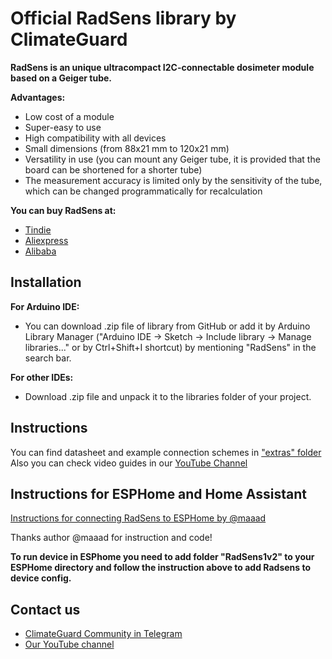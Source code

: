 # [](https://github.com/climateguard/RadSens#official-library-for-radsens-by-climateguard)Official RadSens library by ClimateGuard

**RadSens is an unique ultracompact I2C-connectable dosimeter module based on a Geiger tube.**

**Advantages:**
- Low cost of a module  
- Super-easy to use  
- High compatibility with all devices  
- Small dimensions (from 88x21 mm to 120x21 mm)  
- Versatility in use (you can mount any Geiger tube, it is provided that the board can be shortened for a shorter tube)  
- The measurement accuracy is limited only by the sensitivity of the tube, which can be changed programmatically for recalculation

**You can buy RadSens at:**

-  [Tindie](https://www.tindie.com/stores/climateguard/)  
-  [Aliexpress](https://aliexpress.ru/store/all-wholesale-products/910985005.html)  
-  [Alibaba](https://mashintertorg.trustpass.alibaba.com/productgrouplist-903279422/Electronics.html?spm=a2700.shop_cp.88.14)

## Installation
**For Arduino IDE:**
- You can download .zip file of  library from GitHub or add it by Arduino Library Manager ("Arduino IDE -> Sketch -> Include library -> Manage libraries..." or by Ctrl+Shift+I shortcut) by mentioning "RadSens" in the search bar.

**For other IDEs:**

- Download .zip file and unpack it to the libraries folder of your project.


## [](https://github.com/climateguard/RadSens#instructions)Instructions

You can find datasheet and example connection schemes in  ["extras" folder](https://github.com/climateguard/RadSens/tree/master/extras/) 
Also you can check video guides in our [YouTube Channel](https://www.youtube.com/channel/UCp0ztK0nSK1sWZI-IgQqJeQ)

## [](https://github.com/climateguard/RadSens#instructions-for-esphome-and-home-assistant)Instructions for ESPHome and Home Assistant

[Instructions for connecting RadSens to ESPHome by @maaad](https://github.com/maaad/RadSens1v2)

Thanks author @maaad for instruction and code!

**To run device in ESPhome you need to add folder "RadSens1v2" to your ESPHome directory and follow the instruction above to add Radsens to device config.**

## [](https://github.com/climateguard/RadSens#contact-us)Contact us
- [ClimateGuard Community in Telegram](https://t.me/climateguard_community)  
- [Our YouTube channel](https://www.youtube.com/channel/UCp0ztK0nSK1sWZI-IgQqJeQ)
